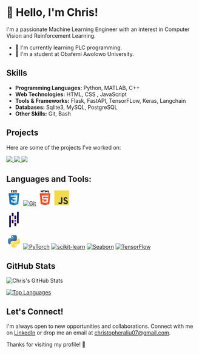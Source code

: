 <!--### Hi there 👋


**al-chris/al-chris** is a ✨ _special_ ✨ repository because its `README.md` (this file) appears on your GitHub profile.

Here are some ideas to get you started:

- 🔭 I’m currently working on ...
- 🌱 I’m currently learning ...
- 👯 I’m looking to collaborate on ...
- 🤔 I’m looking for help with ...
- 💬 Ask me about ...
- 📫 How to reach me: ...
- 😄 Pronouns: ...
- ⚡ Fun fact: ...
-->


# 👋 Hello, I'm Chris!

I'm a passionate Machine Learning Engineer with an interest in Computer Vision and Reinforcement Learning.

- 🌱 I'm currently learning PLC programming.
- 💼 I'm a student at Obafemi Awolowo University.
<!-- - 🔭 I'm currently working on [Current Project or Focus]. -->
<!-- - 📫 How to reach me: [My Email](christopheraliu07@gmail.com) | [My Linkedin](https://linkedin/al/al-chris) -->

<!-- ## Connect with me: -->

<!-- [![LinkedIn](https://raw.githubusercontent.com/rahuldkjain/github-profile-readme-generator/master/src/images/icons/Social/linked-in-alt.svg)](https://linkedin.com/in/al-chris) -->
<!-- [<img src="https://raw.githubusercontent.com/rahuldkjain/github-profile-readme-generator/master/src/images/icons/Social/linked-in-alt.svg" alt="CSS3" width="40" height="40"/>](https://linkedin.com/in/al-chris) -->

## Skills

- **Programming Languages:** Python, MATLAB, C++
- **Web Technologies:** HTML, CSS , JavaScript
- **Tools & Frameworks:** Flask, FastAPI, TensorFLow, Keras, Langchain
- **Databases:** Sqlite3, MySQL, PostgreSQL
- **Other Skills:** Git, Bash

## Projects

Here are some of the projects I've worked on:
<!-- [![Readme Card](https://github-readme-stats.vercel.app/api/pin/?username=al-chris&repo=Video_Transcriber)](https://github.com/al-chris/Video_Transcriber) -->

<a href="https://github.com/al-chris/github-readmd-stats">
   <img height=200 aligh="center" src="https://github-readme-stats.vercel.app/api/pin/?username=al-chris&repo=Video_transcriber" />
</a>

<a href="https://github.com/al-chris/github-readmd-stats">
   <img height=200 aligh="center" src="https://github-readme-stats.vercel.app/api/pin/?username=al-chris&repo=satelliteImageClassification" />
</a>

<a href="https://github.com/al-chris/github-readmd-stats">
   <img height=200 aligh="center" src="https://github-readme-stats.vercel.app/api/pin/?username=al-chris&repo=Adder" />
</a>

## Languages and Tools:

[<img src="https://raw.githubusercontent.com/devicons/devicon/master/icons/css3/css3-original-wordmark.svg" alt="CSS3" width="40" height="40"/>](https://www.w3schools.com/css/)
[<img src="https://www.vectorlogo.zone/logos/git-scm/git-scm-icon.svg" alt="Git" width="40" height="40"/>](https://git-scm.com/)
[<img src="https://raw.githubusercontent.com/devicons/devicon/master/icons/html5/html5-original-wordmark.svg" alt="HTML5" width="40" height="40"/>](https://www.w3.org/html/)
[<img src="https://raw.githubusercontent.com/devicons/devicon/master/icons/javascript/javascript-original.svg" alt="JavaScript" width="40" height="40"/>](https://developer.mozilla.org/en-US/docs/Web/JavaScript)
<!-- [<img src="https://raw.githubusercontent.com/devicons/devicon/master/icons/mongodb/mongodb-original-wordmark.svg" alt="MongoDB" width="40" height="40"/>](https://www.mongodb.com/)
[<img src="https://raw.githubusercontent.com/devicons/devicon/master/icons/nestjs/nestjs-plain.svg" alt="NestJS" width="40" height="40"/>](https://nestjs.com/)
[<img src="https://raw.githubusercontent.com/devicons/devicon/master/icons/nodejs/nodejs-original-wordmark.svg" alt="Node.js" width="40" height="40"/>](https://nodejs.org)
[<img src="https://www.vectorlogo.zone/logos/opencv/opencv-icon.svg" alt="OpenCV" width="40" height="40"/>](https://opencv.org/) -->
[<img src="https://raw.githubusercontent.com/devicons/devicon/2ae2a900d2f041da66e950e4d48052658d850630/icons/pandas/pandas-original.svg" alt="Pandas" width="40" height="40"/>](https://pandas.pydata.org/)
<!-- [<img src="https://raw.githubusercontent.com/devicons/devicon/master/icons/postgresql/postgresql-original-wordmark.svg" alt="PostgreSQL" width="40" height="40"/>](https://www.postgresql.org) -->
[<img src="https://raw.githubusercontent.com/devicons/devicon/master/icons/python/python-original.svg" alt="Python" width="40" height="40"/>](https://www.python.org)
[<img src="https://www.vectorlogo.zone/logos/pytorch/pytorch-icon.svg" alt="PyTorch" width="40" height="40"/>](https://pytorch.org/)
[<img src="https://upload.wikimedia.org/wikipedia/commons/0/05/Scikit_learn_logo_small.svg" alt="scikit-learn" width="40" height="40"/>](https://scikit-learn.org/)
[<img src="https://seaborn.pydata.org/_images/logo-mark-lightbg.svg" alt="Seaborn" width="40" height="40"/>](https://seaborn.pydata.org/)
[<img src="https://www.vectorlogo.zone/logos/tensorflow/tensorflow-icon.svg" alt="TensorFlow" width="40" height="40"/>](https://www.tensorflow.org)
<!-- [<img src="https://raw.githubusercontent.com/devicons/devicon/master/icons/typescript/typescript-original.svg" alt="TypeScript" width="40" height="40"/>](https://www.typescriptlang.org/) -->



## GitHub Stats

![Chris's GitHub Stats](https://github-readme-stats.vercel.app/api?username=al-chris&show_icons=true&theme=radical)

[![Top Languages](https://github-readme-stats.vercel.app/api/top-langs/?username=al-chris&theme=radical)](https://github.com/al-chris)

<!--
## Recent Blog Posts

- [Blog Post 1 Title](Link to Blog Post 1)
- [Blog Post 2 Title](Link to Blog Post 2)
- [Blog Post 3 Title](Link to Blog Post 3)
-->

## Let's Connect!

I'm always open to new opportunities and collaborations. Connect with me on [LinkedIn](https://linkedin.com/in/al-chris) or drop me an email at [christopheraliu07@gmail.com](christopheraliu07@gmail.com).

Thanks for visiting my profile! 🐸
